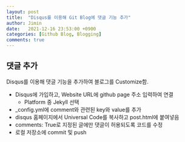 ```yaml
---
layout: post
title:  "Disqus를 이용해 Git Blog에 댓글 기능 추가"
author: Jimin
date:   2021-12-16 23:53:00 +0900
categories: [Github Blog, Blogging]
comments: true
---
```


## 댓글 추가
Disqus를 이용해 댓글 기능을 추가하여 블로그를 Customize함.
- Disqus에 가입하고, Website URL에 github page 주소 입력하여 연결
  - Platform 중 Jekyll 선택
- _config.yml에 comment와 관련된 key와 value를 추가
- disqus 홈페이지에서 Universal Code를 복사하고 post.html에 붙여넣음
 - comments: True로 지정된 글에만 댓글이 허용되도록 코드를 수정
- 로컬 저장소에 commit 및 push

